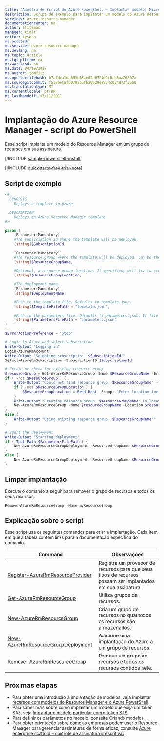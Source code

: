 ```yaml
---
title: "Amostra de Script do Azure PowerShell – Implantar modelo| Microsoft Docs"
description: Script de exemplo para implantar um modelo do Azure Resource Manager.
services: azure-resource-manager
documentationcenter: na
author: tfitzmac
manager: timlt
editor: tysonn
ms.assetid: 
ms.service: azure-resource-manager
ms.devlang: na
ms.topic: article
ms.tgt_pltfrm: na
ms.workload: na
ms.date: 04/19/2017
ms.author: tomfitz
ms.openlocfilehash: b7a7dda1da653d084e02e6724d2f0cb5aa76807a
ms.sourcegitcommit: f537befafb079256fba0529ee554c034d73f36b0
ms.translationtype: MT
ms.contentlocale: pt-BR
ms.lasthandoff: 07/11/2017
---
```

# <a name="azure-resource-manager-template-deployment---powershell-script"></a>Implantação do Azure Resource Manager - script do PowerShell

Esse script implanta um modelo do Resource Manager em um grupo de recursos em sua assinatura.

[!INCLUDE [sample-powershell-install](../../includes/sample-powershell-install.md)]

[!INCLUDE [quickstarts-free-trial-note](../../includes/quickstarts-free-trial-note.md)]

## <a name="sample-script"></a>Script de exemplo

```powershell
<#
 .SYNOPSIS
    Deploys a template to Azure

 .DESCRIPTION
    Deploys an Azure Resource Manager template
#>

param (
    [Parameter(Mandatory)]
    #The subscription id where the template will be deployed.
    [string]$SubscriptionId,  

    [Parameter(Mandatory)]
    #The resource group where the template will be deployed. Can be the name of an existing or a new resource group.
    [string]$ResourceGroupName, 

    #Optional, a resource group location. If specified, will try to create a new resource group in this location. If not specified, assumes resource group is existing.
    [string]$ResourceGroupLocation, 

    #The deployment name.
    [Parameter(Mandatory)]
    [string]$DeploymentName,    

    #Path to the template file. Defaults to template.json.
    [string]$TemplateFilePath = "template.json",  

    #Path to the parameters file. Defaults to parameters.json. If file is not found, will prompt for parameter values based on template.
    [string]$ParametersFilePath = "parameters.json"
)

$ErrorActionPreference = "Stop"

# Login to Azure and select subscription
Write-Output "Logging in"
Login-AzureRmAccount
Write-Output "Selecting subscription '$SubscriptionId'"
Select-AzureRmSubscription -SubscriptionID $SubscriptionId

# Create or check for existing resource group
$resourceGroup = Get-AzureRmResourceGroup -Name $ResourceGroupName -ErrorAction SilentlyContinue
if ( -not $ResourceGroup ) {
    Write-Output "Could not find resource group '$ResourceGroupName' - will create it"
    if ( -not $ResourceGroupLocation ) {
        $ResourceGroupLocation = Read-Host -Prompt 'Enter location for resource group'
    }
    Write-Output "Creating resource group '$ResourceGroupName' in location '$ResourceGroupLocation'"
    New-AzureRmResourceGroup -Name $resourceGroupName -Location $resourceGroupLocation
}
else {
    Write-Output "Using existing resource group '$ResourceGroupName'"
}

# Start the deployment
Write-Output "Starting deployment"
if ( Test-Path $ParametersFilePath ) {
    New-AzureRmResourceGroupDeployment -ResourceGroupName $ResourceGroupName -TemplateFile $TemplateFilePath -TemplateParameterFile $ParametersFilePath
}
else {
    New-AzureRmResourceGroupDeployment -ResourceGroupName $ResourceGroupName -TemplateFile $TemplateFilePath
}
``` 

## <a name="clean-up-deployment"></a>Limpar implantação 

Execute o comando a seguir para remover o grupo de recursos e todos os seus recursos.

```powershell
Remove-AzureRmResourceGroup -Name myResourceGroup
```

## <a name="script-explanation"></a>Explicação sobre o script

Esse script usa os seguintes comandos para criar a implantação. Cada item em que a tabela contém links para a documentação específica do comando.

| Command | Observações |
|---|---|
| [Register-AzureRmResourceProvider](/powershell/module/azurerm.resources/register-azurermresourceprovider) | Registra um provedor de recursos para que seus tipos de recursos possam ser implantados em sua assinatura.  |
| [Get-AzureRmResourceGroup](/powershell/module/azurerm.resources/get-azurermresourcegroup) | Utiliza grupos de recursos.  |
| [New-AzureRmResourceGroup](/powershell/module/azurerm.resources/new-azurermresourcegroup) | Cria um grupo de recursos no qual todos os recursos são armazenados. |
| [New-AzureRmResourceGroupDeployment](/powershell/module/azurerm.resources/new-azurermresourcegroupdeployment) | Adicione uma implantação do Azure a um grupo de recursos.  |
| [Remove-AzureRmResourceGroup](/powershell/module/azurerm.resources/remove-azurermresourcegroup) | Remove um grupo de recursos e todos os recursos contidos nele. |



## <a name="next-steps"></a>Próximas etapas
* Para obter uma introdução à implantação de modelos, veja [Implantar recursos com modelos do Resource Manager e o Azure PowerShell](resource-group-template-deploy.md).
* Para saber mais sobre como implantar um modelo que exija um token SAS, veja [Implantar o modelo particular com o token SAS](resource-manager-powershell-sas-token.md).
* Para definir os parâmetros no modelo, consulte [Criando modelos](resource-group-authoring-templates.md#parameters).
* Para obter orientação sobre como as empresas podem usar o Resource Manager para gerenciar assinaturas de forma eficaz, consulte [Azure enterprise scaffold – controle de assinatura prescritivas](resource-manager-subscription-governance.md).

